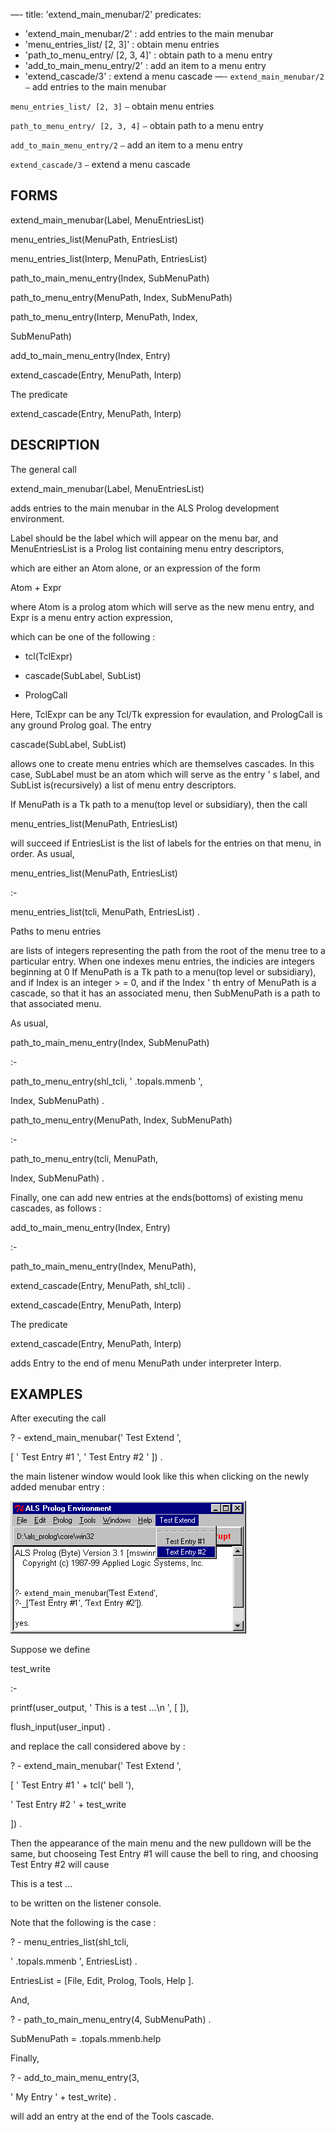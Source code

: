 —-
title: 'extend_main_menubar/2'
predicates:
 - 'extend_main_menubar/2' : add entries to the main menubar
 - 'menu_entries_list/ [2, 3]' : obtain menu entries
 - 'path_to_menu_entry/ [2, 3, 4]' : obtain path to a menu entry
 - 'add_to_main_menu_entry/2' : add an item to a menu entry
 - 'extend_cascade/3' : extend a menu cascade
—-
`extend_main_menubar/2` `—` add entries to the main menubar

`menu_entries_list/ [2, 3]` `—` obtain menu entries

`path_to_menu_entry/ [2, 3, 4]` `—` obtain path to a menu entry

`add_to_main_menu_entry/2` `—` add an item to a menu entry

`extend_cascade/3` `—` extend a menu cascade


## FORMS

extend_main_menubar(Label, MenuEntriesList)

menu_entries_list(MenuPath, EntriesList)

menu_entries_list(Interp, MenuPath, EntriesList)

path_to_main_menu_entry(Index, SubMenuPath)

path_to_menu_entry(MenuPath, Index, SubMenuPath)

path_to_menu_entry(Interp, MenuPath, Index,

SubMenuPath)

add_to_main_menu_entry(Index, Entry)

extend_cascade(Entry, MenuPath, Interp)

The predicate

extend_cascade(Entry, MenuPath, Interp)


## DESCRIPTION

The general call

extend_main_menubar(Label, MenuEntriesList)

adds entries to the main menubar in the ALS Prolog development environment.

Label should be the label which will appear on the menu bar, and MenuEntriesList is a Prolog list containing
menu entry descriptors,

which are either an Atom alone, or an expression of the form

Atom + Expr

where Atom is a prolog atom which will serve as the new menu entry, and Expr is a
menu entry action expression,

which can be one of the following :

- tcl(TclExpr)

- cascade(SubLabel, SubList)

- PrologCall

Here, TclExpr can be any Tcl/Tk expression for evaulation, and PrologCall is any ground Prolog goal. The entry

cascade(SubLabel, SubList)

allows one to create menu entries which are themselves cascades. In this case, SubLabel must be an atom which will serve as the entry ' s label, and SubList is(recursively) a list of menu entry descriptors.

If MenuPath is a Tk path to a menu(top level or subsidiary), then the call

menu_entries_list(MenuPath, EntriesList)

will succeed if EntriesList is the list of labels for the entries on that menu, in order. As usual,

menu_entries_list(MenuPath, EntriesList)

:-

menu_entries_list(tcli, MenuPath, EntriesList) .

Paths to menu entries

are lists of integers representing the path from the root of the menu tree to a particular entry. When one indexes menu entries, the indicies are integers beginning at 0 If MenuPath is a Tk path to a menu(top level or subsidiary), and if Index is an integer &gt; = 0, and if the Index ' th entry of MenuPath is a cascade, so that it has an associated menu, then SubMenuPath is a path to that associated menu.

As usual,

path_to_main_menu_entry(Index, SubMenuPath)

:-

path_to_menu_entry(shl_tcli, ' .topals.mmenb ',

Index, SubMenuPath) .


path_to_menu_entry(MenuPath, Index, SubMenuPath)

:-

path_to_menu_entry(tcli, MenuPath,

Index, SubMenuPath) .

Finally, one can add new entries at the ends(bottoms) of existing menu cascades, as follows :

add_to_main_menu_entry(Index, Entry)

:-

path_to_main_menu_entry(Index, MenuPath),

extend_cascade(Entry, MenuPath, shl_tcli) .

extend_cascade(Entry, MenuPath, Interp)

The predicate

extend_cascade(Entry, MenuPath, Interp)

adds Entry to the end of menu MenuPath under interpreter Interp.


## EXAMPLES

After executing the call

? - extend_main_menubar(' Test Extend ',

[ ' Test Entry #1 ', ' Test Entry #2 ' ]) .

the main listener window would look like this when clicking on the newly added menubar entry :

![](images/x_menu-1.gif)

Suppose we define

test_write

:-

printf(user_output, ' This is a test ...\n ', [ ]),

flush_input(user_input) .

and replace the call considered above by :

? - extend_main_menubar(' Test Extend ',

[ ' Test Entry #1 ' + tcl(' bell '),

' Test Entry #2 ' + test_write

]) .

Then the appearance of the main menu and the new pulldown will be the same, but chooseing Test Entry #1 will cause the bell to ring, and choosing Test Entry #2 will cause

This is a test ...

to be written on the listener console.

Note that the following is the case :

? - menu_entries_list(shl_tcli,

' .topals.mmenb ', EntriesList) .

EntriesList = [File, Edit, Prolog, Tools, Help ].

And,

? - path_to_main_menu_entry(4, SubMenuPath) .

SubMenuPath = .topals.mmenb.help

Finally,

? - add_to_main_menu_entry(3,

' My Entry ' + test_write) .

will add an entry at the end of the Tools cascade.


